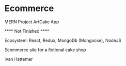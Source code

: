 # Ecommerce

MERN Project ArtCake App

**** Not Finished ****

Ecosystem:
React, Redux, MongoDb (Mongoose), NodeJS

Ecommerce site for a fictional cake shop

Ivan Hattemer
